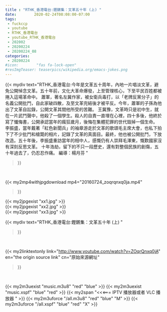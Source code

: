 ```yaml
---
title : "RTHK_香港電台:鏗鏘集：文革五十年 (上) "
date:        2020-02-24T08:08:00-07:00
tags:
 - fuckccp
 - youtube
 - RTHK_香港電台
 - youtube_RTHK_香港電台
 - 202002
 - 20200224
 - 20200224_08
categories:
 - 20200224
#icon:        "fas fa-lock-open"
#resImgTeaser: teaserpics/wikipedia.org/emacs-jokes.png
---
```


{{< mydiv text="RTHK_香港電台:今年是文革五十周年，內地一片唱淡文革，避免公開悼念文革。五十年前，文化大革命爆發，上至管理核心，下至平民百姓都被捲入這場革命中。  蕭軍，著名左冀作家，被女衛兵毒打，以「老牌反黨分子」的名義公開批鬥，自此家破四散，及至文革完結後才被平反。今年，蕭軍的子孫為他出了文革自訟錄，公開文革其間他所受的苦難。  王冀豫，文革時只是初中生，就在一片武鬥聲中，他殺了一個學生。殺人的自責一直埋在心裡，四十多後，他終於寫了懴悔書，公開承認當年的瘋狂歲月，後悔在集體犯罪的世代毁掉一個生命。  李振盛，當年戴著「紅色新聞兵」的袖章游走於文革的歌頌毛主席大會，也私下拍下了不少批鬥和槍斃的相片，記錄了文革的真面目。最終，他也被公開批鬥，下放改造。五十年後，李振盛重訪當年的相中人，感慨仍有人崇拜毛澤東，慨歎國家沒有深刻反思文革。  十年浩劫，留下的不只一段歷史，還有對整個民族的創傷，五十年過去了，仍忍忍作痛。  編導：楊月芬 "
>}}
<br>


{{< my2mp4withjpgdownload mp4="20160724_zoqrqnxq0ja.mp4"
>}}

{{< my2jpgexist "xx1.jpg" >}}<br>
{{< my2jpgexist "xx2.jpg" >}}<br>
{{< my2jpgexist "xx3.jpg" >}}<br>



{{< mydiv text="RTHK_香港電台:鏗鏘集：文革五十年 (上) "
>}}
<br>

{{< my2linktextonly link="http://www.youtube.com/watch?v=ZOqrQnxq0jA"
en="the origin source link" cn="原始來源網址"
>}}


<br>

{{< my2m3uexist "music.m3u8" "red"  "blue" >}} {{< my2m3uexist "music.xspf" "blue" "red"  >}} {{< my2span "<<<=== IPTV 播放器或者 VLC 播放器 " >}} {{< my2m3uforce "/all.m3u8" "red"  "blue" "M" >}} {{< my2m3uforce "/all.xspf" "blue" "red"  "X" >}} 
